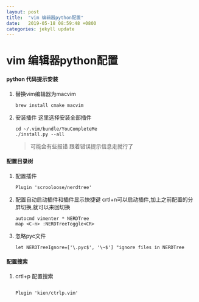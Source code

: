 ```yaml
---
layout: post
title:  "vim 编辑器python配置"
date:   2019-05-18 08:59:48 +0800
categories: jekyll update
---
```



# vim 编辑器python配置


#### python 代码提示安装

1. 替换vim编辑器为macvim
	
	```
	brew install cmake macvim
	
	```
	
2. 安装插件 这里选择安装全部插件

	```
	cd ~/.vim/bundle/YouCompleteMe
	./install.py --all
	```
	
	>可能会有些报错 跟着错误提示信息走就行了
	


	
#### 配置目录树

1. 配置插件

	```
	Plugin 'scrooloose/nerdtree'
	```
	
2. 配置自动启动插件和插件显示快捷键 crtl+n可以启动插件,加上之前配置的分屏切换,就可以来回切换

	```
	autocmd vimenter * NERDTree
	map <C-n> :NERDTreeToggle<CR>
	```
3. 忽略pyc文件

	```
	let NERDTreeIgnore=['\.pyc$', '\~$'] "ignore files in NERDTree
	```
	
#### 配置搜索

1. crtl+p 配置搜索

	```
	
	Plugin 'kien/ctrlp.vim'
	```
